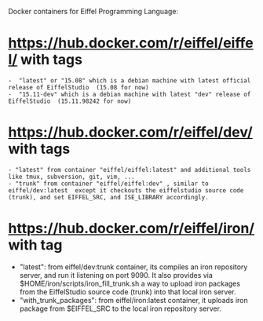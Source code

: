 Docker containers for Eiffel Programming Language:

# https://hub.docker.com/r/eiffel/eiffel/ with tags 
    -  "latest" or "15.08" which is a debian machine with latest official release of EiffelStudio  (15.08 for now)
    -  "15.11-dev" which is a debian machine with latest "dev" release of EiffelStudio  (15.11.98242 for now)

# https://hub.docker.com/r/eiffel/dev/ with tags
    - "latest" from container "eiffel/eiffel:latest" and additional tools like tmux, subversion, git, vim, ...
    - "trunk" from container "eiffel/eiffel:dev" , similar to eiffel/dev:latest  except it checkouts the eiffelstudio source code  (trunk), and set EIFFEL_SRC, and ISE_LIBRARY accordingly.

# https://hub.docker.com/r/eiffel/iron/ with tag
   - "latest": from eiffel/dev:trunk container, its compiles an iron repository server, and run it listening on port 9090.  It also provides via $HOME/iron/scripts/iron_fill_trunk.sh  a way to upload iron packages from the EiffelStudio source code (trunk) into that local iron server.
   - "with_trunk_packages": from eiffel/iron:latest container, it uploads iron package from $EIFFEL_SRC to the local iron repository server.

